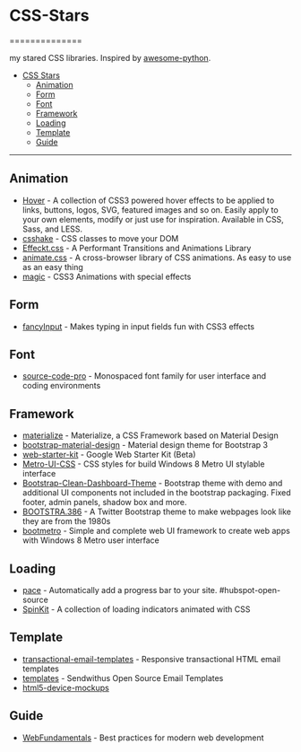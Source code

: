 # CSS-Stars
==============

my stared CSS libraries. Inspired by [awesome-python](https://github.com/vinta/awesome-python).

- [CSS Stars](#css-stars)
    - [Animation](#animation)
    - [Form](#form)
    - [Font](#font)
    - [Framework](#framework)
    - [Loading](#loading)  
    - [Template](#template)
    - [Guide](#guide)

---

## Animation

* [Hover](https://github.com/IanLunn/Hover) - A collection of CSS3 powered hover effects to be applied to links, buttons, logos, SVG, featured images and so on. Easily apply to your own elements, modify or just use for inspiration. Available in CSS, Sass, and LESS.
* [csshake](http://elrumordelaluz.github.io/csshake/) - CSS classes to move your DOM
* [Effeckt.css](https://github.com/h5bp/Effeckt.css) - A Performant Transitions and Animations Library
* [animate.css](https://github.com/daneden/animate.css) - A cross-browser library of CSS animations. As easy to use as an easy thing
* [magic](https://github.com/miniMAC/magic) - CSS3 Animations with special effects

## Form
* [fancyInput](https://github.com/yairEO/fancyInput) - Makes typing in input fields fun with CSS3 effects

## Font
* [source-code-pro](https://github.com/adobe-fonts/source-code-pro) - Monospaced font family for user interface and coding environments 

## Framework
* [materialize](https://github.com/Dogfalo/materialize) - Materialize, a CSS Framework based on Material Design
* [bootstrap-material-design](https://github.com/FezVrasta/bootstrap-material-design) - Material design theme for Bootstrap 3
* [web-starter-kit](https://github.com/google/web-starter-kit) - Google Web Starter Kit (Beta)
* [Metro-UI-CSS](https://github.com/olton/Metro-UI-CSS) - CSS styles for build Windows 8 Metro UI stylable interface
* [Bootstrap-Clean-Dashboard-Theme](https://github.com/keaplogik/Bootstrap-Clean-Dashboard-Theme) - Bootstrap theme with demo and additional UI components not included in the bootstrap packaging. Fixed footer, admin panels, shadow box and more.
* [BOOTSTRA.386](https://github.com/kristopolous/BOOTSTRA.386) - A Twitter Bootstrap theme to make webpages look like they are from the 1980s
* [bootmetro](https://github.com/aozora/bootmetro) - Simple and complete web UI framework to create web apps with Windows 8 Metro user interface

## Loading
* [pace](https://github.com/HubSpot/pace) - Automatically add a progress bar to your site. #hubspot-open-source
* [SpinKit](https://github.com/tobiasahlin/SpinKit) - A collection of loading indicators animated with CSS 

## Template
* [transactional-email-templates](https://github.com/mailgun/transactional-email-templates) - Responsive transactional HTML email templates
* [templates](https://github.com/sendwithus/templates) - Sendwithus Open Source Email Templates
* [html5-device-mockups](https://github.com/pixelsign/html5-device-mockups)

## Guide
* [WebFundamentals](https://github.com/google/WebFundamentals) - Best practices for modern web development 